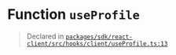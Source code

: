 # Function `useProfile`
> Declared in [`packages/sdk/react-client/src/hooks/client/useProfile.ts:13`](https://github.com/dxos/protocols/blob/main/packages/sdk/react-client/src/hooks/client/useProfile.ts#L13)